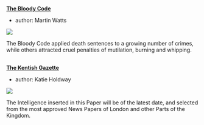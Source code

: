 <param ve-config 
       title="18th Century Kent"
       banner="/kent/images/banners/18c.jpg"
       layout="index">

#

##
**[The Bloody Code](18c-bloody-code)**

- author: Martin Watts

![](https://dev.visual-essays.app/thumbnail?url=https://raw.githubusercontent.com/kent-map/kent/main/18c/images/1U8A1283-01.jpeg)

The Bloody Code applied death sentences to a growing number of crimes, while others attracted cruel penalties of mutilation, burning and whipping.

##
**[The Kentish Gazette](18c-kentish-gazette)**

- author: Katie Holdway

![](https://dev.visual-essays.app/thumbnail?url=https://raw.githubusercontent.com/kent-map/kent/main/18c/images/KentishGazetteMC.jpg)

The Intelligence inserted in this Paper will be of the latest date, and selected from the most approved News Papers of London and other Parts of the Kingdom.


